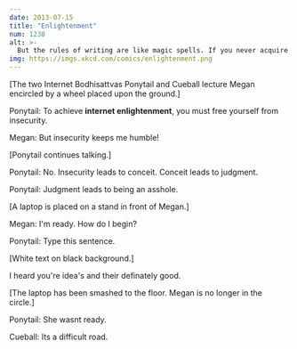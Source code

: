 ```yaml
---
date: 2013-07-15
title: "Enlightenment"
num: 1238
alt: >-
  But the rules of writing are like magic spells. If you never acquire them, then not using them says nothing.
img: https://imgs.xkcd.com/comics/enlightenment.png
---
```

[The two Internet Bodhisattvas Ponytail and Cueball lecture Megan encircled by a wheel placed upon the ground.]

Ponytail: To achieve **internet enlightenment**, you must free yourself from insecurity.

Megan: But insecurity keeps me humble!

[Ponytail continues talking.]

Ponytail: No. Insecurity leads to conceit. Conceit leads to judgment.

Ponytail: Judgment leads to being an asshole.

[A laptop is placed on a stand in front of Megan.]

Megan: I'm ready. How do I begin?

Ponytail: Type this sentence.

[White text on black background.]

I heard you're idea's and their definately good.

[The laptop has been smashed to the floor. Megan is no longer in the circle.]

Ponytail: She wasnt ready.

Cueball: Its a difficult road.